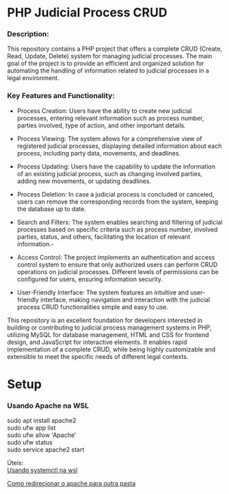 # PHP Judicial Process CRUD

### Description:

This repository contains a PHP project that offers a complete CRUD (Create, Read, Update, Delete) system for managing judicial processes. The main goal of the project is to provide an efficient and organized solution for automating the handling of information related to judicial processes in a legal environment.

### Key Features and Functionality:

- Process Creation: Users have the ability to create new judicial processes, entering relevant information such as process number, parties involved, type of action, and other important details.

- Process Viewing: The system allows for a comprehensive view of registered judicial processes, displaying detailed information about each process, including party data, movements, and deadlines.

- Process Updating: Users have the capability to update the information of an existing judicial process, such as changing involved parties, adding new movements, or updating deadlines.

- Process Deletion: In case a judicial process is concluded or canceled, users can remove the corresponding records from the system, keeping the database up to date.

- Search and Filters: The system enables searching and filtering of judicial processes based on specific criteria such as process number, involved parties, status, and others, facilitating the location of relevant information.-

- Access Control: The project implements an authentication and access control system to ensure that only authorized users can perform CRUD operations on judicial processes. Different levels of permissions can be configured for users, ensuring information security.

- User-Friendly Interface: The system features an intuitive and user-friendly interface, making navigation and interaction with the judicial process CRUD functionalities simple and easy to use.

This repository is an excellent foundation for developers interested in building or contributing to judicial process management systems in PHP, utilizing MySQL for database management, HTML and CSS for frontend design, and JavaScript for interactive elements. It enables rapid implementation of a complete CRUD, while being highly customizable and extensible to meet the specific needs of different legal contexts.


# Setup

### Usando Apache na WSL

sudo apt install apache2  
sudo ufw app list  
sudo ufw allow 'Apache'  
sudo ufw status  
sudo service apache2 start  

Úteis:  
[Usando systemctl na wsl](https://www.tabnews.com.br/ghostnetrn/corrigindo-o-erro-system-has-not-been-booted-with-systemd-as-init-system)  

[Como redirecionar o apache para outra pasta](https://www.vivaolinux.com.br/dica/Alterando-pasta-padrao-varwww-para-pasta-no-Apache-2-Debian-8)  